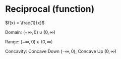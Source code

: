 # Reciprocal (function)

$f(x) = \frac{1}{x}$

Domain: $(-\infty,0) \cup (0, \infty)$

Range: $(-\infty,0) \cup (0, \infty)$

Concavity: Concave Down $(-\infty,0)$, Concave Up $(0,\infty)$
